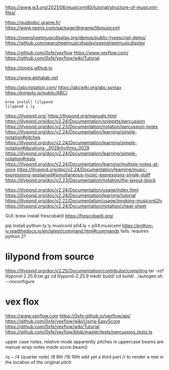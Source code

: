 https://www.w3.org/2021/06/musicxml40/tutorial/structure-of-musicxml-files/

https://guidodoc.grame.fr/
https://www.npmjs.com/package/@grame/libmusicxml

https://opensheetmusicdisplay.org/demos/public-typescript-demo/
https://github.com/opensheetmusicdisplay/opensheetmusicdisplay

https://github.com/0xfe/vexflow
https://www.vexflow.com/
https://github.com/0xfe/vexflow/wiki/Tutorial


https://tonejs.github.io

https://www.alphatab.net


https://abcnotation.com/
https://abcwiki.org/abc:syntax
https://kmgoto.jp/public/ABC/


```
brew install lilypond
lilypond 1.ly
```

https://lilypond.org/
https://lilypond.org/manuals.html
https://lilypond.org/doc/v2.24/Documentation/snippets/percussion
    https://lilypond.org/doc/v2.23/Documentation/notation/percussion-notes
    https://lilypond.org/doc/v2.24/Documentation/learning/simple-notation#pitches
    https://lilypond.org/doc/v2.24/Documentation/learning/simple-notation#durations-_0028rhythms_0029
    https://lilypond.org/doc/v2.24/Documentation/learning/simple-notation#rests
    https://lilypond.org/doc/v2.24/Documentation/learning/multiple-notes-at-once
    https://lilypond.org/doc/v2.24/Documentation/learning/music-expressions-explained#simultaneous-music-expressions-single-staff
    https://lilypond.org/doc/v2.23/Documentation/notation/the-layout-block

https://lilypond.org/doc/v2.24/Documentation/usage/index.html
https://lilypond.org/doc/v2.24/Documentation/learning/tutorial
https://lilypond.org/doc/v2.22/Documentation/usage/invoking-musicxml2ly
https://lilypond.org/doc/v2.24/Documentation/notation/cheat-sheet

GUI: brew install frescobaldi
https://frescobaldi.org/

pip install python-ly
ly musicxml p04.ly > p04.musicxml
https://python-ly.readthedocs.io/en/latest/command.html#commands
fails. requires python 2?



# lilypond from source

https://lilypond.org/doc/v2.25/Documentation/contributor/compiling
tar -xzf lilypond-2.25.9.tar.gz
cd lilypond-2.25.9
mkdir build/
cd build/
../autogen.sh --noconfigure



# vex flox

https://www.vexflow.com
https://0xfe.github.io/vexflow/api/
https://github.com/0xfe/vexflow/wiki/Using-EasyScore
https://github.com/0xfe/vexflow/wiki/Tutorial
https://github.com/0xfe/vexflow/blob/master/tests/percussion_tests.ts

upper case notes, relative mode apparently
pitches in uppercase
beams are manual wrap notes inside score.beam()

/q ~ /4 (quarter note)
/8 8th
/16 16th
add yet a third part /r to render a rest in the location of the original pitch
